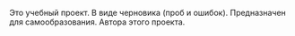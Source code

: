 Это учебный проект.
В виде черновика (проб и ошибок).
Предназначен для самообразования.
Автора этого проекта.